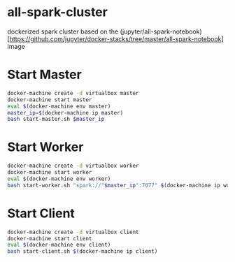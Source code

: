 # all-spark-cluster
dockerized spark cluster based on the (jupyter/all-spark-notebook)[https://github.com/jupyter/docker-stacks/tree/master/all-spark-notebook] image



# Start Master
```bash
docker-machine create -d virtualbox master
docker-machine start master
eval $(docker-machine env master)
master_ip=$(docker-machine ip master)
bash start-master.sh $master_ip
```

# Start Worker
```bash
docker-machine create -d virtualbox worker
docker-machine start worker
eval $(docker-machine env worker)
bash start-worker.sh "spark://"$master_ip":7077" $(docker-machine ip worker)
```

# Start Client
```bash
docker-machine create -d virtualbox client
docker-machine start client
eval $(docker-machine env client)
bash start-client.sh $(docker-machine ip client)
```
